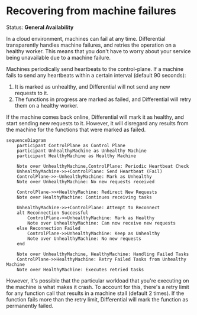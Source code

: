 # Recovering from machine failures

Status: **General Availability**

In a cloud environment, machines can fail at any time. Differential transparently handles machine failures, and retries the operation on a healthy worker. This means that you don't have to worry about your service being unavailable due to a machine failure.

Machines periodically send heartbeats to the control-plane. If a machine fails to send any heartbeats within a certain interval (default 90 seconds):

1. It is marked as unhealthy, and Differential will not send any new requests to it.
2. The functions in progress are marked as failed, and Differential will retry them on a healthy worker.

If the machine comes back online, Differential will mark it as healthy, and start sending new requests to it. However, it will disregard any results from the machine for the functions that were marked as failed.

```mermaidjs
sequenceDiagram
    participant ControlPlane as Control Plane
    participant UnhealthyMachine as Unhealthy Machine
    participant HealthyMachine as Healthy Machine

    Note over UnhealthyMachine,ControlPlane: Periodic Heartbeat Check
    UnhealthyMachine->>+ControlPlane: Send Heartbeat (Fail)
    ControlPlane->>-UnhealthyMachine: Mark as Unhealthy
    Note over UnhealthyMachine: No new requests received

    ControlPlane->>+HealthyMachine: Redirect New Requests
    Note over HealthyMachine: Continues receiving tasks

    UnhealthyMachine->>+ControlPlane: Attempt to Reconnect
    alt Reconnection Successful
        ControlPlane->>UnhealthyMachine: Mark as Healthy
        Note over UnhealthyMachine: Can now receive new requests
    else Reconnection Failed
        ControlPlane->>UnhealthyMachine: Keep as Unhealthy
        Note over UnhealthyMachine: No new requests
    end

    Note over UnhealthyMachine, HealthyMachine: Handling Failed Tasks
    ControlPlane->>HealthyMachine: Retry Failed Tasks from Unhealthy Machine
    Note over HealthyMachine: Executes retried tasks
```

However, it's possible that the particular workload that you're executing on the machine is what makes it crash. To account for this, there's a retry limit for any function call that results in a machine stall (default 2 times). If the function fails more than the retry limit, Differential will mark the function as permanently failed.
